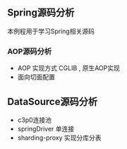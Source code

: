 ## Spring源码分析
 本例程用于学习Spring相关源码
 ### AOP源码分析
 - AOP 实现方式 CGLIB , 原生AOP实现
 - 面向切面配置
 ## DataSource源码分析
 - c3p0连接池
 - springDriver 单连接
 - sharding-proxy 实现分库分表